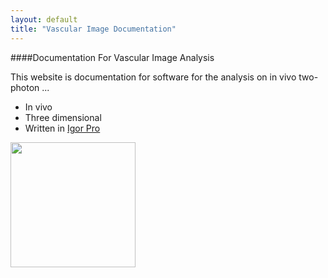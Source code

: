 ```yaml
---
layout: default
title: "Vascular Image Documentation"
---
```


####Documentation For Vascular Image Analysis


This website is documentation for software for the analysis on in vivo two-photon ...  

- In vivo
- Three dimensional
- Written in [Igor Pro][1]

<IMG SRC="../images/frontpage_example1.jpg" align="center" width="200">

[1]: http://wavemetrics.com
